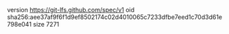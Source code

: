 version https://git-lfs.github.com/spec/v1
oid sha256:aee37af9f6f1d9ef8502174c02d4010065c7233dfbe7eed1c70d3d61e798e041
size 7271
